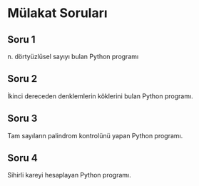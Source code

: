 # Mülakat Soruları

## Soru 1
 n. dörtyüzlüsel sayıyı bulan Python programı

## Soru 2
İkinci dereceden denklemlerin köklerini bulan Python programı.

## Soru 3
Tam sayıların palindrom kontrolünü yapan Python programı.

## Soru 4
Sihirli kareyi hesaplayan Python programı.